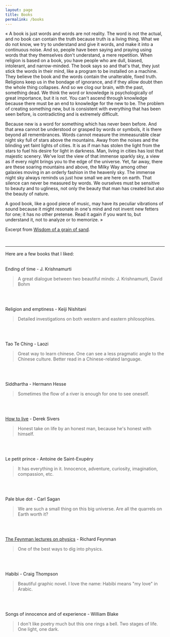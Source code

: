 ```yaml
---
layout: page
title: Books
permalink: /books
---
```


« A book is just words and words are not reality. The word is not the actual, and no book can contain the truth because truth is a living thing. What we do not know, we try to understand and give it words, and make it into a continuous noise. And so, people have been saying and praying using words that they themselves don't understand, a mere repetition. When religion is based on a book, you have people who are dull, biased, intolerant, and narrow-minded. The book says so and that's that, they just stick the words in their mind, like a program to be installed on a machine. They believe the book and the words contain the unalterable, fixed truth. Religions keep us in the bondage of ignorance, and if they allow doubt then the whole thing collapses. And so we clog our brain, with the past, something dead. We think the word or knowledge is psychologically of great importance, but it is not. You can't ascend through knowledge because there must be an end to knowledge for the new to be. The problem of creating something new, but is consistent with everything that has been seen before, is contradicting and is extremely difficult.

Because new is a word for something which has never been before. And that area cannot be understood or grasped by words or symbols, it is there beyond all remembrances. Words cannot measure the immeasurable clear night sky full of stars above the mountains. Away from the noises and the blinding yet faint lights of cities. It is as if man has stolen the light from the stars to fuel his desire for light in darkness. Man, living in cities has lost that majestic scenery. We've lost the view of that immense sparkly sky, a view as if every night brings you to the edge of the universe. Yet, far away, there are these soaring mountains and above, the Milky Way among other galaxies moving in an orderly fashion in the heavenly sky. The immense night sky always reminds us just how small we are here on earth. That silence can never be measured by words. We ourselves must be sensitive to beauty and to ugliness, not only the beauty that man has created but also the beauty of nature.

A good book, like a good piece of music, may have its peculiar vibrations of sound because it might resonate in one's mind and not invent new fetters for one; it has no other pretense. Read it again if you want to, but understand it, not to analyze or to memorize. »

Excerpt from [Wisdom of a grain of sand](/).

<br>
<hr>

Here are a few books that I liked:
<br>
<br>

Ending of time - J. Krishnamurti
> A great dialogue between two beautiful minds: J. Krishnamurti, David Bohm
<br>
<br>

Religion and emptiness - Keiji Nishitani
> Detailed investigations on both western and eastern philosophies.
<br>
<br>

Tao Te Ching - Laozi
> Great way to learn chinese. One can see a less pragmatic angle to the Chinese culture. Better read in a Chinese-related language.
<br>
<br>

Siddhartha - Hermann Hesse
> Sometimes the flow of a river is enough for one to see oneself.
<br>
<br>

[How to live](https://sive.rs/htl00) - Derek Sivers
> Honest take on life by an honest man, because he's honest with himself.
<br>
<br>

Le petit prince - Antoine de Saint-Exupéry
> It has everything in it. Innocence, adventure, curiosity, imagination, compassion, etc.
<br>
<br>

Pale blue dot - Carl Sagan
> We are such a small thing on this big universe. Are all the quarrels on Earth worth it?
<br>
<br>

[The Feynman lectures on physics](https://www.feynmanlectures.caltech.edu) - Richard Feynman
> One of the best ways to dig into physics.
<br>
<br>

Habibi - Craig Thompson
> Beautiful graphic novel. I love the name: Habibi means "my love" in Arabic.
<br>
<br>

Songs of innocence and of experience - William Blake
> I don't like poetry much but this one rings a bell. Two stages of life. One light, one dark.
